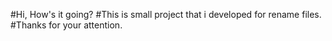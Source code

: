 #Hi, How's it going?
#This is small project that i developed for rename files.
#Thanks for your attention.
